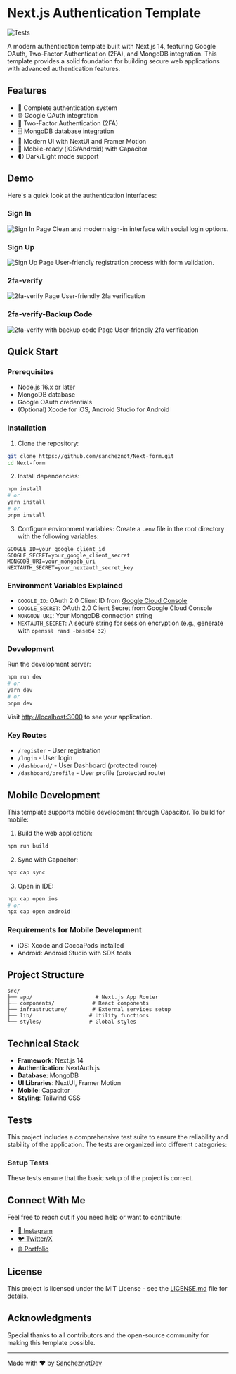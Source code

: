 # Next.js Authentication Template

![Tests](https://github.com/sancheznot/Next-form/actions/workflows/test.yml/badge.svg)

A modern authentication template built with Next.js 14, featuring Google OAuth, Two-Factor Authentication (2FA), and MongoDB integration. This template provides a solid foundation for building secure web applications with advanced authentication features.

## Features

- 🔐 Complete authentication system
- 🌐 Google OAuth integration
- 📱 Two-Factor Authentication (2FA)
- 🗄️ MongoDB database integration
- 🎨 Modern UI with NextUI and Framer Motion
- 📱 Mobile-ready (iOS/Android) with Capacitor
- 🌓 Dark/Light mode support

## Demo

Here's a quick look at the authentication interfaces:

### Sign In
![Sign In Page](/public/git/img/signIn.png)
Clean and modern sign-in interface with social login options.

### Sign Up
![Sign Up Page](/public/git/img/signUp.png)
User-friendly registration process with form validation.

### 2fa-verify
![2fa-verify Page](/public/git/img/2fa.png)
User-friendly 2fa verification

### 2fa-verify-Backup Code
![2fa-verify with backup code Page](/public/git/img/2fabackupcode.png)
User-friendly 2fa verification

## Quick Start

### Prerequisites

- Node.js 16.x or later
- MongoDB database
- Google OAuth credentials
- (Optional) Xcode for iOS, Android Studio for Android

### Installation

1. Clone the repository:
```bash
git clone https://github.com/sancheznot/Next-form.git
cd Next-form
```

2. Install dependencies:
```bash
npm install
# or
yarn install
# or
pnpm install
```

3. Configure environment variables:
Create a `.env` file in the root directory with the following variables:

```env
GOOGLE_ID=your_google_client_id
GOOGLE_SECRET=your_google_client_secret
MONGODB_URI=your_mongodb_uri
NEXTAUTH_SECRET=your_nextauth_secret_key
```

### Environment Variables Explained

- `GOOGLE_ID`: OAuth 2.0 Client ID from [Google Cloud Console](https://console.developers.google.com/apis/credentials)
- `GOOGLE_SECRET`: OAuth 2.0 Client Secret from Google Cloud Console
- `MONGODB_URI`: Your MongoDB connection string
- `NEXTAUTH_SECRET`: A secure string for session encryption (e.g., generate with `openssl rand -base64 32`)

### Development

Run the development server:

```bash
npm run dev
# or
yarn dev
# or
pnpm dev
```

Visit [http://localhost:3000](http://localhost:3000) to see your application.

### Key Routes

- `/register` - User registration
- `/login` - User login
- `/dashboard/` - User Dashboard (protected route)
- `/dashboard/profile` - User profile (protected route)

## Mobile Development

This template supports mobile development through Capacitor. To build for mobile:

1. Build the web application:
```bash
npm run build
```

2. Sync with Capacitor:
```bash
npx cap sync
```

3. Open in IDE:
```bash
npx cap open ios
# or
npx cap open android
```

### Requirements for Mobile Development

- iOS: Xcode and CocoaPods installed
- Android: Android Studio with SDK tools

## Project Structure

```
src/
├── app/                    # Next.js App Router
├── components/            # React components
├── infrastructure/        # External services setup
├── lib/                  # Utility functions
└── styles/               # Global styles
```

## Technical Stack

- **Framework**: Next.js 14
- **Authentication**: NextAuth.js
- **Database**: MongoDB
- **UI Libraries**: NextUI, Framer Motion
- **Mobile**: Capacitor
- **Styling**: Tailwind CSS

## Tests

This project includes a comprehensive test suite to ensure the reliability and stability of the application. The tests are organized into different categories:

### Setup Tests

These tests ensure that the basic setup of the project is correct.

## Connect With Me

Feel free to reach out if you need help or want to contribute:

- [📸 Instagram](https://www.instagram.com/sancheznotdev/)
- [🐦 Twitter/X](https://twitter.com/sancheznotdev)
- [🌐 Portfolio](https://www.sancheznot.com/)

## License

This project is licensed under the MIT License - see the [LICENSE.md](LICENSE.md) file for details.

## Acknowledgments

Special thanks to all contributors and the open-source community for making this template possible.

---

Made with ❤️ by [SancheznotDev](https://www.sancheznot.com/)